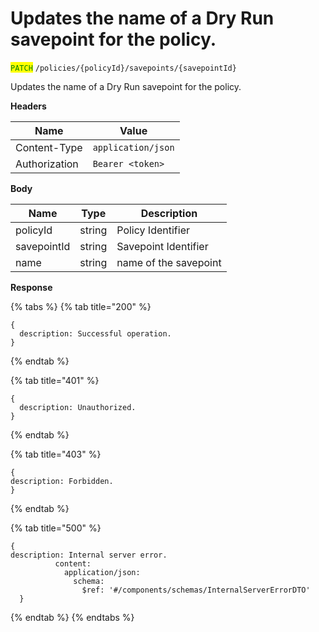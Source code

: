 # Updates the name of a Dry Run savepoint for the policy.

<mark style="color:green;">`PATCH`</mark> `/policies/{policyId}/savepoints/{savepointId}`

Updates the name of a Dry Run savepoint for the policy.

**Headers**

| Name          | Value              |
| ------------- | ------------------ |
| Content-Type  | `application/json` |
| Authorization | `Bearer <token>`   |

**Body**

| Name        | Type   | Description           |
| ----------- | ------ | --------------------- |
| policyId    | string | Policy Identifier     |
| savepointId | string | Savepoint Identifier  |
| name        | string | name of the savepoint |

**Response**

{% tabs %}
{% tab title="200" %}
```json5
{
  description: Successful operation.
}
```
{% endtab %}

{% tab title="401" %}
```json5
{
  description: Unauthorized.
}
```
{% endtab %}

{% tab title="403" %}
```json5
{
description: Forbidden.
}

```
{% endtab %}

{% tab title="500" %}
```json5
{
description: Internal server error.
          content:
            application/json:
              schema:
                $ref: '#/components/schemas/InternalServerErrorDTO'
  }
```
{% endtab %}
{% endtabs %}
